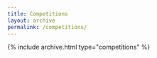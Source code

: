 ```yaml
---
title: Competitions
layout: archive
permalink: /competitions/
---
```


{% include archive.html type="competitions" %}
